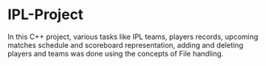 # IPL-Project
In this C++ project, various tasks like IPL teams, players records, upcoming matches schedule and scoreboard representation, adding and deleting players and teams was done using the concepts of File handling.
